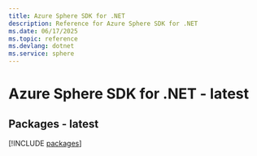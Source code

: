 ```yaml
---
title: Azure Sphere SDK for .NET
description: Reference for Azure Sphere SDK for .NET
ms.date: 06/17/2025
ms.topic: reference
ms.devlang: dotnet
ms.service: sphere
---
```

# Azure Sphere SDK for .NET - latest
## Packages - latest
[!INCLUDE [packages](sphere-index.md)]